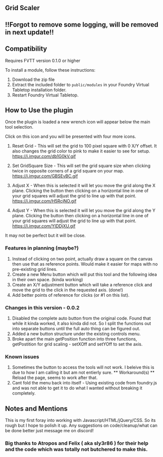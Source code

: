 ## Grid Scaler

## !!Forgot to remove some logging, will be removed in next update!!

## Compatibility

Requires FVTT version 0.1.0 or higher

To install a module, follow these instructions:

1. Download the zip file
2. Extract the included folder to `public/modules` in your Foundry Virtual Tabletop installation folder.
3. Restart Foundry Virtual Tabletop. 

## How to Use the plugin

Once the plugin is loaded a new wrench icon will appear below the main tool selection.

Click on this icon and you will be presented with four more icons.

1. Reset Grid - This will set the grid to 100 pixel square with 0 X/Y offset. It also changes the grid color to pink to make it easier to see for setup.
https://i.imgur.com/db1G0kV.gif

2. Set GridSquare Size - This will set the grid square size when clicking twice in opposite corners of a grid square on your map. 
https://i.imgur.com/GBSEvBC.gif

3. Adjust X - When this is selected it will let you move the grid along the X plane. Clicking the button then clicking on a horizontal line in one of your grid squares will adjust the grid to line up with that point.
https://i.imgur.com/H5RcjNO.gif

4. Adjust Y - When this is selected it will let you move the grid along the Y plane. Clicking the button then clicking on a horizontal line in one of your grid squares will adjust the grid to line up with that point.
https://i.imgur.com/YIDDjXU.gif

It may not be perfect but it will be close. 

### Features in planning (maybe?)

1. Instead of clicking on two point, actually draw a square on the canvas then use that as reference points. Would make it easier for maps with no pre-existing grid lines.
2. Create a new Menu button which will put this tool and the following idea in their own space. (kinda working)
3. Create an X/Y adjustment button which will take a reference click and move the grid to the click in the requested axis. (done!)
4. Add better points of reference for clicks (or #1 on this list).

### Changes in this version - 0.0.2

1. Disabled the complete auto button from the original code. Found that while it kinda worked, it also kinda did not. So I split the functions out into separate buttons until the full auto thing can be figured out.
2. Added a new button structure under the existing controls menu. 
3. Broke apart the main getPosition function into three functions, getPostition for grid scaling - setXOff and setYOff to set the axis.

### Known issues

1. Sometimes the button to access the tools will not work. I beleive this is due to how I am calling it but am not entierly sure. ** Workaround(s) ** Reload the page, seems to work after that.
2. Cant fold the menu back into itself - Using existing code from foundry.js and was not able to get it to do what I wanted without breaking it completely. 

## Notes and Mentions

This is my first foray into working with Javascript/HTML/jQuery/CSS. So its rough but I hope to polish it up. Any suggestions on code/cleanup/what can be done better just message me on discord!

### Big thanks to Atropos and Felix ( aka sly3r86 ) for their help and the code which was totally not butchered to make this.
